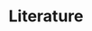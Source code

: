 ---
title: Literature
description: We publish open data
permalink: /fr/literature/search
layout: literature
lang-ref: literature/search
---